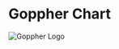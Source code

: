 # Goppher Chart
![Goppher Logo](http://i1181.photobucket.com/albums/x435/craigdholbrook/Sportslogos%20Board/Gopher.png)
